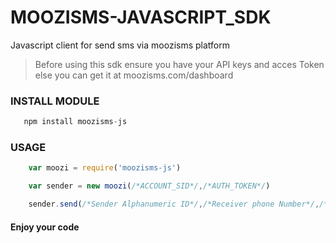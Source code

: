 # MOOZISMS-JAVASCRIPT_SDK
Javascript client for send sms via moozisms platform

>Before using this sdk ensure you have your API keys and acces Token else you can get it at moozisms.com/dashboard

### INSTALL MODULE
```javascript
   npm install moozisms-js
```

### USAGE
```javascript
    var moozi = require('moozisms-js')

    var sender = new moozi(/*ACCOUNT_SID*/,/*AUTH_TOKEN*/)

    sender.send(/*Sender Alphanumeric ID*/,/*Receiver phone Number*/,/*Message Body*/);
```

#### Enjoy your code

